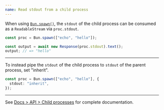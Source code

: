 ```yaml
---
name: Read stdout from a child process
---
```


When using [`Bun.spawn()`](https://bun.sh/docs/api/spawn), the `stdout` of the child process can be consumed as a `ReadableStream` via `proc.stdout`.

```ts
const proc = Bun.spawn(["echo", "hello"]);

const output = await new Response(proc.stdout).text();
output; // => "hello"
```

---

To instead pipe the `stdout` of the child process to `stdout` of the parent process, set "inherit".

```ts
const proc = Bun.spawn(["echo", "hello"], {
  stdout: "inherit",
});
```

---

See [Docs > API > Child processes](https://bun.sh/docs/api/spawn) for complete documentation.
